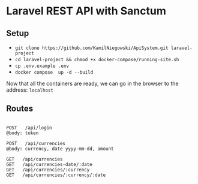 # Laravel REST API with Sanctum

## Setup

- `git clone https://github.com/KamilNiegowski/ApiSystem.git laravel-project`
- `cd laravel-project && chmod +x docker-compose/running-site.sh`
- `cp .env.example .env`
- `docker compose  up -d --build`

Now that all the containers are ready, we can go in the browser to the address: `localhost`

## Routes

```

POST   /api/login
@body: token

POST   /api/currencies
@body: currency, date yyyy-mm-dd, amount 

GET   /api/currencies
GET   /api/currencies-date/:date 
GET   /api/currencies/:currency
GET   /api/currencies/:currency/:date

```
